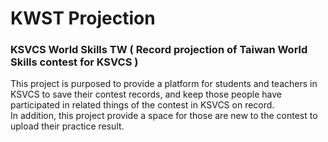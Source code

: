 # KWST Projection  
### KSVCS World Skills TW ( Record projection of Taiwan World Skills contest for KSVCS )  

This project is purposed to provide a platform for students and teachers in KSVCS to save their contest records, and keep those people have participated in related things of the contest in KSVCS on record.  
In addition, this project provide a space for those are new to the contest to upload their practice result.
